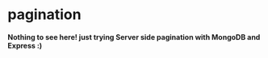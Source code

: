 # pagination
#### Nothing to see here! just trying Server side pagination with MongoDB and Express :)
